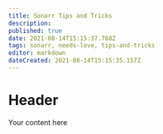 ```yaml
---
title: Sonarr Tips and Tricks
description: 
published: true
date: 2021-08-14T15:15:37.768Z
tags: sonarr, needs-love, tips-and-tricks
editor: markdown
dateCreated: 2021-08-14T15:15:35.157Z
---
```


# Header

Your content here
